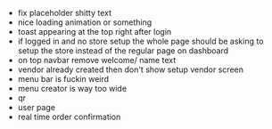 - fix placeholder shitty text
- nice loading animation or something
- toast appearing at the top right after login
- if logged in and no store setup the whole page should be asking to setup the store instead of the regular page on dashboard
- on top navbar remove welcome/ name text
- vendor already created then don't show setup vendor screen
- menu bar is fuckin weird
- menu creator is way too wide
- qr 
- user page
- real time order confirmation
